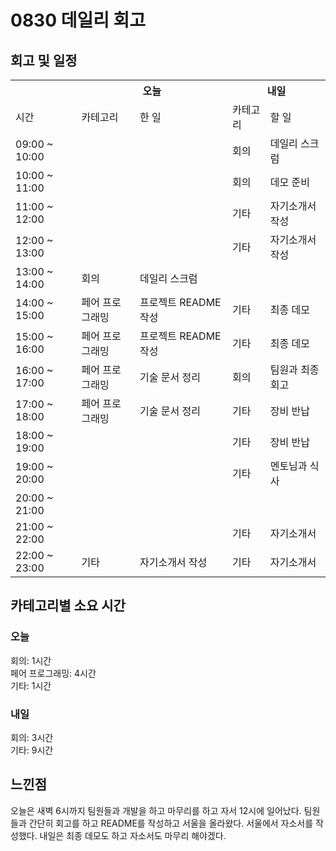 
  # 0830 데일리 회고

  ## 회고 및 일정
  <table>
    <tr>
      <th></th>
      <th colspan="2">오늘</th>
      <th colspan="2">내일</th>
    </tr>
    <tr>
      <td>시간</td>
      <td>카테고리</td>
      <td>한 일</td>
      <td>카테고리</td>
      <td>할 일</td>
    </tr>
    <tr>
          <td>09:00 ~ 10:00</td>
          <td></td>
          <td></td>
          <td>회의</td>
          <td>데일리 스크럼</td>
        </tr><tr>
          <td>10:00 ~ 11:00</td>
          <td></td>
          <td></td>
          <td>회의</td>
          <td>데모 준비</td>
        </tr><tr>
          <td>11:00 ~ 12:00</td>
          <td></td>
          <td></td>
          <td>기타</td>
          <td>자기소개서 작성</td>
        </tr><tr>
          <td>12:00 ~ 13:00</td>
          <td></td>
          <td></td>
          <td>기타</td>
          <td>자기소개서 작성</td>
        </tr><tr>
          <td>13:00 ~ 14:00</td>
          <td>회의</td>
          <td>데일리 스크럼</td>
          <td></td>
          <td></td>
        </tr><tr>
          <td>14:00 ~ 15:00</td>
          <td>페어 프로그래밍</td>
          <td>프로젝트 README 작성</td>
          <td>기타</td>
          <td>최종 데모</td>
        </tr><tr>
          <td>15:00 ~ 16:00</td>
          <td>페어 프로그래밍</td>
          <td>프로젝트 README 작성</td>
          <td>기타</td>
          <td>최종 데모</td>
        </tr><tr>
          <td>16:00 ~ 17:00</td>
          <td>페어 프로그래밍</td>
          <td>기술 문서 정리</td>
          <td>회의</td>
          <td>팀원과 최종 회고</td>
        </tr><tr>
          <td>17:00 ~ 18:00</td>
          <td>페어 프로그래밍</td>
          <td>기술 문서 정리</td>
          <td>기타</td>
          <td>장비 반납</td>
        </tr><tr>
          <td>18:00 ~ 19:00</td>
          <td></td>
          <td></td>
          <td>기타</td>
          <td>장비 반납</td>
        </tr><tr>
          <td>19:00 ~ 20:00</td>
          <td></td>
          <td></td>
          <td>기타</td>
          <td>멘토님과 식사</td>
        </tr><tr>
          <td>20:00 ~ 21:00</td>
          <td></td>
          <td></td>
          <td></td>
          <td></td>
        </tr><tr>
          <td>21:00 ~ 22:00</td>
          <td></td>
          <td></td>
          <td>기타</td>
          <td>자기소개서</td>
        </tr><tr>
          <td>22:00 ~ 23:00</td>
          <td>기타</td>
          <td>자기소개서 작성</td>
          <td>기타</td>
          <td>자기소개서</td>
        </tr>
  </table>

  ## 카테고리별 소요 시간

  ### 오늘
  회의: 1시간<br>페어 프로그래밍: 4시간<br>기타: 1시간

  ### 내일
  회의: 3시간<br>기타: 9시간

  ## 느낀점
  오늘은 새벽 6시까지 팀원들과 개발을 하고 마무리를 하고 자서 12시에 일어났다. 팀원들과 간단히 회고를 하고 README를 작성하고 서울을 올라왔다. 서울에서 자소서를 작성했다. 내일은 최종 데모도 하고 자소서도 마무리 해야겠다.
